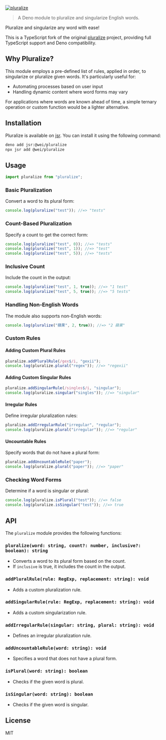 [![pluralize](https://socialify.git.ci/wei/pluralize/image?description=1&language=1&name=1&owner=1&pattern=Diagonal%20Stripes&theme=Auto)](https://socialify.git.ci/wei/pluralize?description=1&language=1&name=1&owner=1&pattern=Diagonal%20Stripes&theme=Auto)

> A Deno module to pluralize and singularize English words.

Pluralize and singularize any word with ease!

This is a TypeScript fork of the original
[pluralize](https://github.com/plurals/pluralize) project, providing full
TypeScript support and Deno compatibility.

## Why Pluralize?

This module employs a pre-defined list of rules, applied in order, to
singularize or pluralize given words. It's particularly useful for:

- Automating processes based on user input
- Handling dynamic content where word forms may vary

For applications where words are known ahead of time, a simple ternary operation
or custom function would be a lighter alternative.

## Installation

Pluralize is available on [jsr](https://jsr.io/@wei/pluralize). You can install
it using the following command:

```bash
deno add jsr:@wei/pluralize
npx jsr add @wei/pluralize
```

## Usage

```typescript
import pluralize from "pluralize";
```

### Basic Pluralization

Convert a word to its plural form:

```typescript
console.log(pluralize("test")); //=> "tests"
```

### Count-Based Pluralization

Specify a count to get the correct form:

```typescript
console.log(pluralize("test", 0)); //=> "tests"
console.log(pluralize("test", 1)); //=> "test"
console.log(pluralize("test", 5)); //=> "tests"
```

### Inclusive Count

Include the count in the output:

```typescript
console.log(pluralize("test", 1, true)); //=> "1 test"
console.log(pluralize("test", 5, true)); //=> "5 tests"
```

### Handling Non-English Words

The module also supports non-English words:

```typescript
console.log(pluralize("蘋果", 2, true)); //=> "2 蘋果"
```

### Custom Rules

#### Adding Custom Plural Rules

```typescript
pluralize.addPluralRule(/gex$/i, "gexii");
console.log(pluralize.plural("regex")); //=> "regexii"
```

#### Adding Custom Singular Rules

```typescript
pluralize.addSingularRule(/singles$/i, "singular");
console.log(pluralize.singular("singles")); //=> "singular"
```

#### Irregular Rules

Define irregular pluralization rules:

```typescript
pluralize.addIrregularRule("irregular", "regular");
console.log(pluralize.plural("irregular")); //=> "regular"
```

#### Uncountable Rules

Specify words that do not have a plural form:

```typescript
pluralize.addUncountableRule("paper");
console.log(pluralize.plural("paper")); //=> "paper"
```

### Checking Word Forms

Determine if a word is singular or plural:

```typescript
console.log(pluralize.isPlural("test")); //=> false
console.log(pluralize.isSingular("test")); //=> true
```

## API

The `pluralize` module provides the following functions:

### `pluralize(word: string, count?: number, inclusive?: boolean): string`

- Converts a word to its plural form based on the count.
- If `inclusive` is true, it includes the count in the output.

### `addPluralRule(rule: RegExp, replacement: string): void`

- Adds a custom pluralization rule.

### `addSingularRule(rule: RegExp, replacement: string): void`

- Adds a custom singularization rule.

### `addIrregularRule(singular: string, plural: string): void`

- Defines an irregular pluralization rule.

### `addUncountableRule(word: string): void`

- Specifies a word that does not have a plural form.

### `isPlural(word: string): boolean`

- Checks if the given word is plural.

### `isSingular(word: string): boolean`

- Checks if the given word is singular.

## License

MIT
